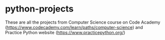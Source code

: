 # python-projects

These are all the projects from Computer Science course on Code Academy (https://www.codecademy.com/learn/paths/computer-science) and Practice Python website (https://www.practicepython.org/)

